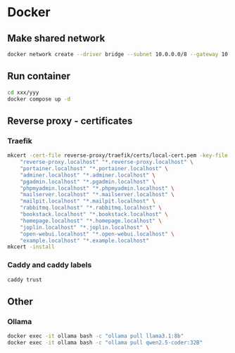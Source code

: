 # Docker

## Make shared network

```bash
docker network create --driver bridge --subnet 10.0.0.0/8 --gateway 10.0.0.1 main
```

## Run container

```bash
cd xxx/yyy
docker compose up -d
```

## Reverse proxy - certificates

### Traefik

```bash
mkcert -cert-file reverse-proxy/traefik/certs/local-cert.pem -key-file reverse-proxy/traefik/certs/local-key.pem \
    "reverse-proxy.localhost" "*.reverse-proxy.localhost" \
    "portainer.localhost" "*.portainer.localhost" \
    "adminer.localhost" "*.adminer.localhost" \
    "pgadmin.localhost" "*.pgadmin.localhost" \
    "phpmyadmin.localhost" "*.phpmyadmin.localhost" \
    "mailserver.localhost" "*.mailserver.localhost" \
    "mailpit.localhost" "*.mailpit.localhost" \
    "rabbitmq.localhost" "*.rabbitmq.localhost" \
    "bookstack.localhost" "*.bookstack.localhost" \
    "homepage.localhost" "*.homepage.localhost" \
    "joplin.localhost" "*.joplin.localhost" \
    "open-webui.localhost" "*.open-webui.localhost" \
    "example.localhost" "*.example.localhost"
mkcert -install
```

### Caddy and caddy labels

```bash
caddy trust
```

## Other

### Ollama

```bash
docker exec -it ollama bash -c "ollama pull llama3.1:8b"
docker exec -it ollama bash -c "ollama pull qwen2.5-coder:32B"
```
